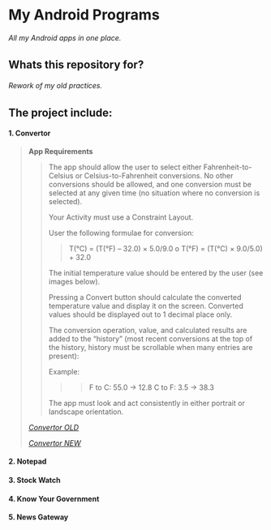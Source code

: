 # My Android Programs
###### All my Android apps in one place.
## Whats this repository for?
###### Rework of my old practices.
## The project include:
#### 1. Convertor

><b>App Requirements</b>
>>The app should allow the user to select either Fahrenheit-to-Celsius or Celsius-to-Fahrenheit conversions. No other conversions should be allowed, and one conversion must be selected at any given time (no situation where no conversion is selected).
>>
>>Your Activity must use a Constraint Layout.
>>
>>User the following formulae for conversion:
>>>T(°C) = (T(°F) – 32.0) × 5.0/9.0 o T(°F) = (T(°C) × 9.0/5.0) + 32.0
>>
>>The initial temperature value should be entered by the user (see images below).
>>
>>Pressing a Convert button should calculate the converted temperature value and display it on the screen. Converted values should be displayed out to 1 decimal place only.
>>
>>The conversion operation, value, and calculated results are added to the “history” (most recent conversions at the top of the history, history must be scrollable when many entries are present):
>>
>>Example:
>>>>F to C: 55.0 -> 12.8
>>>>C to F: 3.5 -> 38.3
>>
>>The app must look and act consistently in either portrait or landscape orientation.
>
>[<i><u>Convertor OLD</u></i>](https://github.com/sssurvey/AndroidProjs/tree/master/Convertor10)
>
>[<i><u>Convertor NEW</u></i>](https://github.com/sssurvey/My-Android-Programs/tree/master/Convertor)

#### 2. Notepad
#### 3. Stock Watch
#### 4. Know Your Government
#### 5. News Gateway


